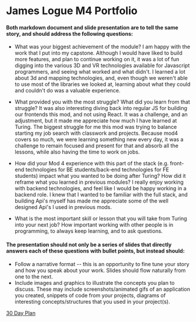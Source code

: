 # James Logue M4 Portfolio

#### Both markdown document and slide presentation are to tell the same story, and should address the following questions:

* What was your biggest achievement of the module?
I am happy with the work that I put into my capstone. Although I would have liked to build more features, and plan to continue working on it, it was a lot of fun digging into the various 3D and VR technologies available for Javascript programmers, and seeing what worked and what didn't. I learned a lot  about 3d and mapping technologies, and, even though we weren't able to use most of the libraries we looked at, learning about what they could and couldn't do was a valuable experience. 

* What provided you with the most struggle? What did you learn from that struggle?
It was also interesting diving back into regular JS for building our frontends this mod, and not using React. It was a challenge, and an adjustment, but it made me appreciate how much I have learned at Turing.
The biggest struggle for me this mod was trying to balance starting my job search with classwork and projects. Because mod4 covers so much, we were learning something new every day, it was a challenge to remain focused and present for that and absorb all the lessons, while also having the time to work on jobs.

* How did your Mod 4 experience with this part of the stack (e.g. front-end technologies for BE students/back-end technologies for FE students) impact what you wanted to be doing after Turing? How did it reframe what you learned in previous modules?
I really enjoy working with backend technologies, and feel like I would be happy working in a backend role. I knew that I wanted to be familiar with the full stack, and building Api's myself has made me appreciate some of the well designed Api's I used in previous mods.

* What is the most important skill or lesson that you will take from Turing into your next job?
How important working with other people is in programming, to always keep learning, and to ask questions. 

#### The presentation should not only be a series of slides that directly answers each of these questions with bullet points, but instead should:

* Follow a narrative format -- this is an opportunity to fine tune your story and how you speak about your work. Slides should flow naturally from one to the next.
* Include images and graphics to illustrate the concepts you plan to discuss. These may include screenshots/animated gifs of an application you created, snippets of code from your projects, diagrams of interesting concepts/structures that you used in your project(s).

[30 Day Plan](https://gist.github.com/jjlljj/416920031b883235cf5aee42216f6e1a)
